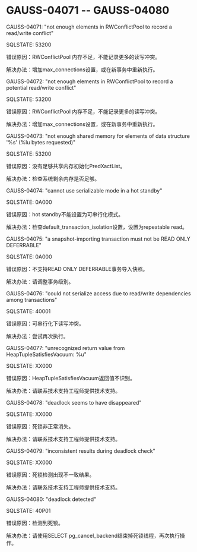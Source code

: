 # GAUSS-04071 -- GAUSS-04080<a name="ZH-CN_TOPIC_0302073012"></a>

GAUSS-04071: "not enough elements in RWConflictPool to record a read/write conflict"

SQLSTATE: 53200

错误原因：RWConflictPool 内存不足，不能记录更多的读写冲突。

解决办法：增加max\_connections设置，或在新事务中重新执行。

GAUSS-04072: "not enough elements in RWConflictPool to record a potential read/write conflict"

SQLSTATE: 53200

错误原因：RWConflictPool 内存不足，不能记录更多的读写冲突。

解决办法：增加max\_connections设置，或在新事务中重新执行。

GAUSS-04073: "not enough shared memory for elements of data structure '%s' \(%lu bytes requested\)"

SQLSTATE: 53200

错误原因：没有足够共享内存初始化PredXactList。

解决办法：检查系统剩余内存是否足够。

GAUSS-04074: "cannot use serializable mode in a hot standby"

SQLSTATE: 0A000

错误原因：hot standby不能设置为可串行化模式。

解决办法：检查default\_transaction\_isolation设置，设置为repeatable read。

GAUSS-04075: "a snapshot-importing transaction must not be READ ONLY DEFERRABLE"

SQLSTATE: 0A000

错误原因：不支持READ ONLY DEFERRABLE事务导入快照。

解决办法：请调整事务级别。

GAUSS-04076: "could not serialize access due to read/write dependencies among transactions"

SQLSTATE: 40001

错误原因：可串行化下读写冲突。

解决办法：尝试再次执行。

GAUSS-04077: "unrecognized return value from HeapTupleSatisfiesVacuum: %u"

SQLSTATE: XX000

错误原因：HeapTupleSatisfiesVacuum返回值不识别。

解决办法：请联系技术支持工程师提供技术支持。

GAUSS-04078: "deadlock seems to have disappeared"

SQLSTATE: XX000

错误原因：死锁非正常消失。

解决办法：请联系技术支持工程师提供技术支持。

GAUSS-04079: "inconsistent results during deadlock check"

SQLSTATE: XX000

错误原因：死锁检测出现不一致结果。

解决办法：请联系技术支持工程师提供技术支持。

GAUSS-04080: "deadlock detected"

SQLSTATE: 40P01

错误原因：检测到死锁。

解决办法：请使用SELECT pg\_cancel\_backend结束掉死锁线程，再次执行操作。
